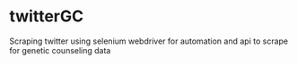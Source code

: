 # twitterGC
Scraping twitter using selenium webdriver for automation and api to scrape for genetic counseling data
